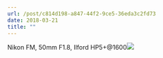 ```yaml
---
url: /post/c814d198-a847-44f2-9ce5-36eda3c2fd73
date: 2018-03-21
title: ""
---
```


Nikon FM, 50mm F1.8, Ilford HP5+@1600<img class="img-fluid" src="/1521657429"/>
